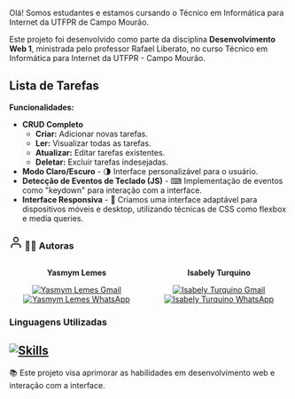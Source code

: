 <p align="baseline">Olá! Somos estudantes e estamos cursando o Técnico em Informática para Internet 
  da UTFPR de Campo Mourão.</p>

<p align="baseline">Este projeto foi desenvolvido como parte da disciplina <strong>Desenvolvimento Web 1</strong>, ministrada pelo professor Rafael Liberato, no curso Técnico em Informática para Internet da UTFPR - Campo Mourão.</p>

<h2 align="baseline">Lista de Tarefas</h2>

<p align="baseline"><strong>Funcionalidades:</strong></p>
<ul align="baseline">
  <li><strong>CRUD Completo</strong>
    <ul align="baseline">
      <li><strong>Criar:</strong> Adicionar novas tarefas.</li>
      <li><strong>Ler:</strong> Visualizar todas as tarefas.</li>
      <li><strong>Atualizar:</strong> Editar tarefas existentes.</li>
      <li><strong>Deletar:</strong> Excluir tarefas indesejadas.</li>
    </ul>
  </li>
  <li><strong>Modo Claro/Escuro</strong> - 🌗 Interface personalizável para o usuário.</li>
  <li><strong>Detecção de Eventos de Teclado (JS)</strong> - ⌨ Implementação de eventos como "keydown" para interação com a interface.</li>
  <li><strong>Interface Responsiva</strong> - 📱 Criamos uma interface adaptável para dispositivos móveis e desktop, utilizando técnicas de CSS como flexbox e media queries.</li>
</ul>


<h3 align="baseline">
  <svg xmlns="http://www.w3.org/2000/svg" width="24" height="24" viewBox="0 0 24 24" fill="none" stroke="currentColor" stroke-width="2" stroke-linecap="round" stroke-linejoin="round" class="feather feather-user">
    <path d="M20 21v-2a4 4 0 0 0-4-4H8a4 4 0 0 0-4 4v2"></path>
    <circle cx="12" cy="7" r="4"></circle>
  </svg>
   🧑‍💻 Autoras
</h3>

<div style="display: flex; justify-content: space-evely; align-items: center; gap: 10px;">
  <div style="text-align: center;">
    <p><strong>Yasmym Lemes</strong></p>
    <a href="mailto:ylemes@alunos.utfpr.edu.br">
      <img src="https://img.shields.io/badge/-Gmail-%23333?style=for-the-badge&logo=gmail&logoColor=white" target="_blank" alt="Yasmym Lemes Gmail">
    </a>
    <a href="https://wa.me/5541996386250 target="_blank">
      <img src="https://img.shields.io/badge/-WhatsApp-%234CBB87?style=for-the-badge&logo=whatsapp&logoColor=white" alt="Yasmym Lemes WhatsApp">
    </a>
  </div>

  <div style="text-align: center;">
    <p><strong>Isabely Turquino</strong></p>
    <a href="mailto:isabelyturquino@alunos.utfpr.edu.br">
      <img src="https://img.shields.io/badge/-Gmail-%23333?style=for-the-badge&logo=gmail&logoColor=white" target="_blank" alt="Isabely Turquino Gmail">
    </a>
    <a href="https://wa.me/55xxxxxxxxxx" target="_blank">
      <img src="https://img.shields.io/badge/-WhatsApp-%234CBB87?style=for-the-badge&logo=whatsapp&logoColor=white" alt="Isabely Turquino WhatsApp">
    </a>
  </div>
</div>

<h3 align="baseline">Linguagens Utilizadas</h3>

<h2 align="center">
  <div style="display: flex; justify-content: space-between; align-items: flex-start; gap: 20px;">
    <!-- Linguagens -->
    <div>
      <a href="https://skillicons.dev">
        <img src="https://skillicons.dev/icons?i=javascript,html,css" alt="Skills">
      </a>
    </div>
  </div>
</h2>

<div align="baseline">
  <p>📚 Este projeto visa aprimorar as habilidades em desenvolvimento web e interação com a interface.</p>
</div>
